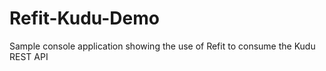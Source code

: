 Refit-Kudu-Demo
===============

Sample console application showing the use of Refit to consume the Kudu REST API
